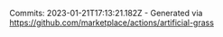 Commits: 2023-01-21T17:13:21.182Z - Generated via https://github.com/marketplace/actions/artificial-grass
<br>
